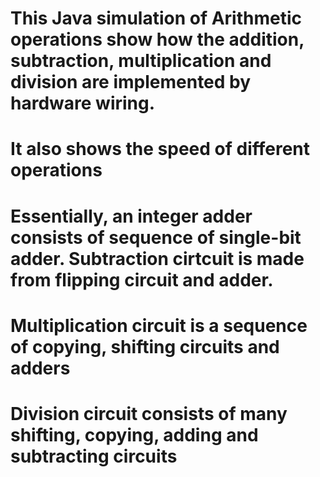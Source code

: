 # This Java simulation of Arithmetic operations show how the addition, subtraction, multiplication and division are implemented by hardware wiring.
# It also shows the speed of different operations
# Essentially, an integer adder consists of sequence of single-bit adder. Subtraction cirtcuit is made from flipping circuit and adder.
# Multiplication circuit is a sequence of copying, shifting circuits and adders
# Division circuit consists of many shifting, copying, adding and subtracting circuits

